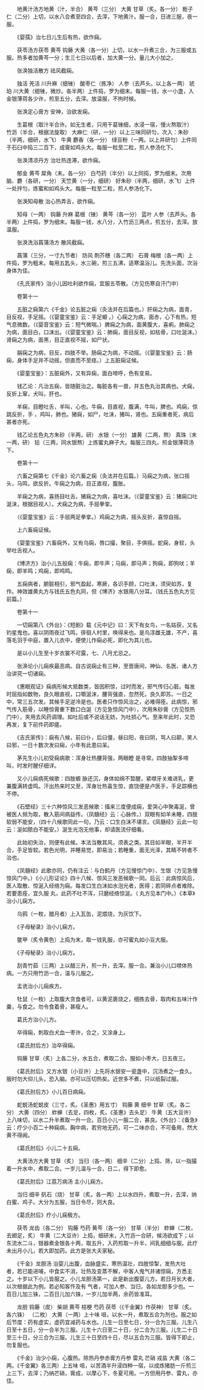 <!-- { "loadSidebar": true } -->
　　地黄汁汤方地黄（汁，半合） 黄芩（三分） 大黄 甘草（炙。各一分） 栀子仁（二分）上切，以水八合煮至四合，去滓，下地黄汁。服一合，日进三服，夜一服。

　　《婴孺》治七日儿生后有热，欲作痫。

　　茯苓汤方茯苓 黄芩 钩藤 大黄（各一分）上切，以水一升煮三合，为三服或五服。热多者加黄芩一分；生三七日以后者，加大黄一分。量儿大小加之。

　　张涣独活散方 祛风截痫。

　　独活 羌活 川升麻（细锉） 酸枣仁（拣净） 人参（去芦头。以上各一两） 琥珀 川大黄（细锉，微炒。各半两）上件捣，罗为细末。每服一钱，水一小盏，入金银薄荷各少许，煎至五分，去滓。放温服，不拘时候。

　　张涣定心膏方 安神，治欲发痫。

　　生葛根（取汁半合许。如无生者，只用干葛锉细，水浸一宿，慢火熬取汁） 竹沥（半合，根据法旋取） 大麻仁（研，一分）以上三味同研匀，次入：朱砂（半两，细研，水飞） 牛黄 麝香（各一分） 绿豆粉（一两。以上并研匀）上件同于石臼中捣三二百下，成膏如鸡头大。每服一粒至二粒，煎人参汤化下。

　　张涣清凉丹方 治壮热连滞，欲作痫。

　　郁金 黄芩 犀角（末。各一分） 白芍药（半分）以上同捣，罗为细末。次用脑、麝（各研，一分） 天竺黄（一分，细研） 好朱砂（半两，细研，水飞）上件一处拌匀，炼蜜和如鸡头大。每服一粒至二粒，煎人参汤化下。

　　张涣知母散 治心热弄舌，欲作痫。

　　知母（一两） 钩藤 升麻 葛根（锉） 黄芩（各一分） 蓝叶 人参（去芦头。各半两）上件捣，罗为细末。每服一钱，水八分，入竹沥三两点，煎五分，去滓。放温服。

　　张涣洗浴菖蒲汤方 散风截痫。

　　菖蒲（三分，一寸九节者） 防风 荆芥穗（各二两） 石膏 梅根（各一两）上件捣，罗为粗末。每用五匙头，水三碗，煎三五沸，适寒温浴儿。先洗头面，次浴身体为佳。

　　《孔氏家传》治小儿因吐利欲作痫，宜服五苓散。（方见伤寒自汗门中）

　　卷第十一

　　五脏之痫第六《千金》论五脏之痫（灸法并在后篇也。）肝痫之为病，面青，目反视，手足摇。（《婴童宝鉴》云：手足螈 。）心痫之为病，面赤，心下有热，短气息微数。（《婴音宝鉴》云：短气微喘。）脾痫之为病，面黄腹大，喜痢。肺痫之为病，面目白，口沫出。（《婴童宝鉴》云：肺痫，面目反视，如枯骨，口吐涎沫。）肾痫之为病，面黑，目正直视不摇，如尸状。

　　膈痫之为病，目反，四肢不举。肠痫之为病，不动摇。（《婴童宝鉴》云：肠痫，身体手足并不动摇，但直而不至痉。）上五脏痫证候。

　　《婴童宝鉴》：五脏痫外，又有异痫，面白啼呼，色有变易。

　　钱乙论：凡治五痫，皆随脏治之。每脏各有一兽，并五色丸治其病也。犬痫，反折上窜，犬叫，肝也。

　　羊痫，目瞪吐舌，羊叫，心也。牛痫，目直视，腹满，牛叫，脾也。鸡痫，惊跳反折，手 ，鸡叫，肺也。猪痫，如尸，吐沫，猪叫，肾也。五痫重者死，病后甚者亦死。

　　钱乙论五色丸方朱砂（半两，研） 水银（一分） 雄黄（二两，熬） 真珠（末一两，研） 铅（三两，同水银熬）上炼蜜丸麻子大。每服三四丸，煎金银薄荷汤下。

　　卷第十一

　　六畜之痫第七《千金》论六畜之痫（灸法并在后篇。）马痫之为病，张口摇头，马鸣，欲反折。牛痫之为病，目正直视，腹胀。

　　羊痫之为病，喜扬目吐舌。猪痫之为病，喜吐沫。（《婴童宝鉴》云：猪痫口吐涎沫，根据目视人）。犬痫之为病，手屈拳挛。

　　（《婴童宝鉴》云：手屈两足拳挛。）鸡痫之为病，摇头反折，喜惊自摇。

　　上六畜痫证候。

　　《婴童宝鉴》六畜痫外，又有乌痫，唇口撮，聚目，手俱摇。蛇痫，身软，头举吐舌视人。

　　《博济方》治小儿五般痫：牛痫，即牛声；马痫，即马声；狗痫，即狗吠；羊痫，即羊鸣；鸡痫，即鸡鸣。

　　五痫病者，腑脏相引，邪气盈起，寒厥，各识手顾，口吐沫，须臾如苏，复作。神效雄黄丸方与钱氏五色丸同，但《博济》水银用八分耳。（钱氏五色丸方见前篇。）

　　卷第十一

　　一切痫第八《外台》：《短剧》载《元中记》曰：天下有女鸟，一名姑获，又名钓星鬼也。喜以阴雨夜过飞鸣，徘徊人村里，唤得来也。是鸟淳雌无雄，不产，喜落毛羽于中庭，置入儿衣中，便使儿作痫必死，即化为其儿也。

　　是以小儿生至十岁衣裳不可露，七、八月尤忌之。

　　张涣论小儿痫疾最恶病。自古说痫止有三种，至晋唐间，神仙、名医、诸人方治讲究一切诸痫。

　　《惠眼观证》痫病形候大抵数类，皆因积惊，过时而发，邪气传归心脏。每发时屈指如数物，良久眼直视，口嚼涎沫，腰背强直，忽然死，良久即苏。一日之中，常三五次发。其候手足逆冷是也。医者只作惊风治之，必难得痊。此病惊，邪气传入筋骨，以睡惊膏重下数口白涎（方见急惊风门中），次用朱砂膏（方见惊热门中），夹用去风药调理。如吐后或不说话无妨，为吐损心气。至来年此时，又恐再发，复下前件药即瘥。

　　《吉氏家传》：痫有八候，前曰仆，后曰僵，昼曰阳，夜曰阴，骂人曰颠，笑人曰邪，一日十数次发曰痫，小年有此患曰呆。

　　茅先生小儿初受痫病歌：浑身壮热腰背强，两眼瞪 是寻常。四肢抽掣多啼叫，时发时醒仔细详。

　　又小儿痫病死候歌：四肢螈 脉还沉，身体如绵不暂醒，紧噤牙关难进乳，更兼腹满转虚鸣。汗出热来时又至，浑身壮热喜生惊，直饶便是卢医手，手足踪横也不停。

　　《石壁经》三十六种惊风三发恶候歌：搐来三度便成痫，爱哭心中聚毒涎，曾被医人频为取，散入筋间病益传。（凤髓经》云：心脉传。）双眼有如羊未睡，四肢软弱不能安，（四十八候歌同此一句，乃云：口生白沫不堪言。《凤髓经》云此一句云：涎如脓白不能安。）涎生光泡无他事，却请医流仔细看。

　　此始初失治，则便有此候。本法当散其风，须表之类。其目如羊眼，半开半合，手足皆软。若色光明，并睡易觉，即易治；若睡重，面无光泽，其睛不转者不治也。

　　《凤髓经》此歌亦同，仍有注云：与白鹤丹（方见慢惊门中）、生银（方见急慢惊风门中。）《小儿形证论》四十八候、惊风三发恶候歌一同。后云：此病惊风后，医人取散、惊涎入经络为痫。每发口生白沫如水泡光者，医得；若同碎点者难除。若要患痊，宜久服 丸，此药不吐不泻，只磨经络惊涎。（ 丸方见本门中。）《本草》治小儿痫方。

　　乌鸦（一枚，腊月者）上入瓦缶，泥煨烧，为灰饮下。

　　《子母秘录》治小儿痫方。

　　鳖甲（炙令黄色）上捣为末，取一钱乳服，亦可蜜丸如小豆大服。

　　《子母秘录》治小儿痫方。

　　刮青竹茹（三两）上以醋三升，煎一升，去滓。服一合。兼治小儿口噤体热病。一方只用竹沥一合，温与儿服之。

　　孟诜治小儿痫疾方。

　　牡鼠（一枚）上取腹大贪食者可，以黄泥裹烧之，细拣去骨，取肉和五味汁作羹，与食之。勿令食着骨，甚瘦人。

　　葛氏方治小儿方。

　　卒得痫，刺取白犬血一枣许，合之，又涂身上。

　　《葛氏肘后方》治卒得痫。

　　钩藤 甘草（炙）上各二分，水五合，煮取二合。服如小枣大，日五夜三。

　　《葛氏肘后》又方水银（小豆许）上先将水银安一瓷盏中，沉汤煮之一食久。服时勿大仰儿头，恐入脑。亦可以压切热矣。近世多不煮，只以纸裂过服。

　　《葛氏肘后方》小儿百日病痫。

　　蛇蜕汤蛇蜕皮（三寸，炙。《圣惠》用五寸） 钩藤 黄 细辛 甘草（炙。各二分） 大黄（四分） 蚱蝉（去足，四枚，炙。《圣惠》去头足） 牛黄（五大豆许）上八味切，以水二升半煮取一升一合。百日小儿一服二合，甚良。《外台》：《备急》云：疗少小百二十种痫病，胸中病，若穷地无药，可一二味亦合，不可备用，然大黄不得阙。

　　《葛氏肘后》小儿二十五痫。

　　大黄汤方大黄 甘草（炙） 当归（各一两） 细辛（二分）上捣、筛，以一指撮着一升水中，煮取二合。一岁儿温与一合，日二，得下即愈。

　　《葛氏肘后》江荔万病汤 主小儿痫方。

　　当归 细辛 矾石（烧） 甘草（炙。各一两）上以水四升，煮取一升，去滓，纳白蜜、鸡子。大分为五服，当日令尽，则大良。

　　《葛氏肘后》疗小儿痫极方。

　　茯苓 龙齿（各二分） 钩藤 芍药 黄芩（各一分） 甘草（半分） 蚱蝉（二枚，去翅足，炙） 牛黄（二大豆许）上捣，细研末，入竹沥一合研，候汤欲成下；以东流水二斗，银器煮金银各十两，取五升，入药煎取一升半，间乳细细与服。此疗未出月小儿，若大即加药。此方是张大夫家秘。

　　《千金》龙胆汤 治婴儿出腹，血脉盛实，寒热温壮，四肢惊掣，发热大吐 者，若已能进哺，中食实不消，壮热及变蒸不解，中客人鬼气并诸惊痫，方悉主之。十岁以下小儿皆服之。小儿龙胆汤第一，此是新出腹婴儿方。若日月长大者，以次根据此为例。若必知客忤及有 气者，可加人参、当归，各如龙胆多少也。一百日儿加三铢，二百日儿加六铢，一岁儿加半两，余药皆准耳。

　　龙胆 钩藤（皮） 柴胡 黄芩 桔梗 芍药 茯苓（《千金翼》作茯神） 甘草（炙。各六铢） （二枚） 大黄（一两）上十味 咀，以水一升，煮取五合为剂也。服之如后节度：药有虚实，虚药宜减药与水也。儿生一日至七日，分一合为三服。儿生八日至十五日，分一合半为三服。儿生十六日至二十日，分二合为三服。儿生二十日至三十日，分三合为三服。儿生三十日至四十日，尽以五合为三服。皆得下即止，勿复服也。

　　《千金》治少小痫，心腹热。除热丹参赤膏方丹参 雷丸 芒硝 戎盐 大黄（各二两。《千金翼》各三两）上五味 咀，以苦酒半升浸四种一宿，以成炼猪肪一斤煎三上三下，去滓；乃纳芒硝，膏成，以摩心下，冬夏可用。一方但用丹参、雷丸，亦佳。

